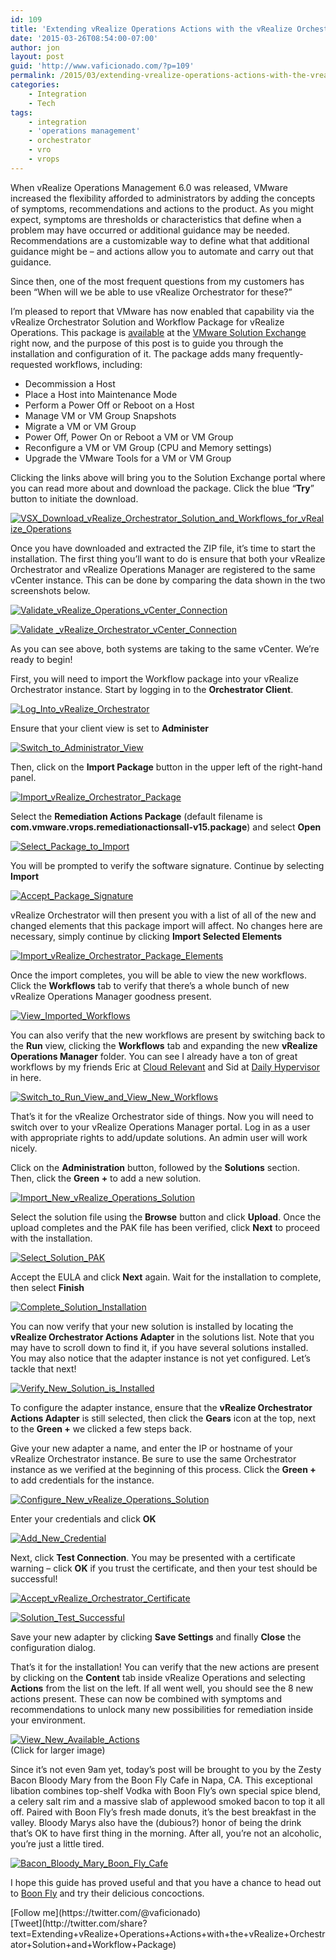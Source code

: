 ```yaml
---
id: 109
title: 'Extending vRealize Operations Actions with the vRealize Orchestrator Solution and Workflow Package'
date: '2015-03-26T08:54:00-07:00'
author: jon
layout: post
guid: 'http://www.vaficionado.com/?p=109'
permalink: /2015/03/extending-vrealize-operations-actions-with-the-vrealize-orchestrator-solution-and-workflow-package/
categories:
    - Integration
    - Tech
tags:
    - integration
    - 'operations management'
    - orchestrator
    - vro
    - vrops
---
```


When vRealize Operations Management 6.0 was released, VMware increased the flexibility afforded to administrators by adding the concepts of symptoms, recommendations and actions to the product. As you might expect, symptoms are thresholds or characteristics that define when a problem may have occurred or additional guidance may be needed. Recommendations are a customizable way to define what that additional guidance might be – and actions allow you to automate and carry out that guidance.

Since then, one of the most frequent questions from my customers has been “When will we be able to use vRealize Orchestrator for these?”

I’m pleased to report that VMware has now enabled that capability via the vRealize Orchestrator Solution and Workflow Package for vRealize Operations. This package is [available](https://solutionexchange.vmware.com/store/products/vro-solution-and-workflow-package-for-vrealize-operations-manager#.VRQQ2UaM67Q) at the [VMware Solution Exchange](https://solutionexchange.vmware.com/store) right now, and the purpose of this post is to guide you through the installation and configuration of it. The package adds many frequently-requested workflows, including:

- Decommission a Host
- Place a Host into Maintenance Mode
- Perform a Power Off or Reboot on a Host
- Manage VM or VM Group Snapshots
- Migrate a VM or VM Group
- Power Off, Power On or Reboot a VM or VM Group
- Reconfigure a VM or VM Group (CPU and Memory settings)
- Upgrade the VMware Tools for a VM or VM Group

Clicking the links above will bring you to the Solution Exchange portal where you can read more about and download the package. Click the blue “**Try**” button to initiate the download.

[![VSX_Download_vRealize_Orchestrator_Solution_and_Workflows_for_vRealize_Operations](/assets/images/2015/03/VSX_Download_vRealize_Orchestrator_Solution_and_Workflows_for_vRealize_Operations1-1024x625.png)](/assets/images/2015/03/VSX_Download_vRealize_Orchestrator_Solution_and_Workflows_for_vRealize_Operations1.png)

Once you have downloaded and extracted the ZIP file, it’s time to start the installation. The first thing you’ll want to do is ensure that both your vRealize Orchestrator and vRealize Operations Manager are registered to the same vCenter instance. This can be done by comparing the data shown in the two screenshots below.

[![Validate_vRealize_Operations_vCenter_Connection](/assets/images/2015/03/Validate_vRealize_Operations_vCenter_Connection.png)](/assets/images/2015/03/Validate_vRealize_Operations_vCenter_Connection.png)

[![Validate _vRealize_Orchestrator_vCenter_Connection](/assets/images/2015/03/Validate-_vRealize_Orchestrator_vCenter_Connection.png)](/assets/images/2015/03/Validate-_vRealize_Orchestrator_vCenter_Connection.png)

As you can see above, both systems are taking to the same vCenter. We’re ready to begin!

First, you will need to import the Workflow package into your vRealize Orchestrator instance. Start by logging in to the **Orchestrator Client**.

[![Log_Into_vRealize_Orchestrator](/assets/images/2015/03/Log_Into_vRealize_Orchestrator.png)](/assets/images/2015/03/Log_Into_vRealize_Orchestrator.png)

Ensure that your client view is set to **Administer**

[![Switch_to_Administrator_View](/assets/images/2015/03/Switch_to_Administrator_View.png)](/assets/images/2015/03/Switch_to_Administrator_View.png)

Then, click on the **Import Package** button in the upper left of the right-hand panel.

[![Import_vRealize_Orchestrator_Package](/assets/images/2015/03/Import_vRealize_Orchestrator_Package.png)](/assets/images/2015/03/Import_vRealize_Orchestrator_Package.png)

Select the **Remediation Actions Package** (default filename is **com.vmware.vrops.remediationactionsall-v15.package**) and select **Open**

[![Select_Package_to_Import](/assets/images/2015/03/Select_Package_to_Import.png)](/assets/images/2015/03/Select_Package_to_Import.png)

You will be prompted to verify the software signature. Continue by selecting **Import**

[![Accept_Package_Signature](/assets/images/2015/03/Accept_Package_Signature.png)](/assets/images/2015/03/Accept_Package_Signature.png)

vRealize Orchestrator will then present you with a list of all of the new and changed elements that this package import will affect. No changes here are necessary, simply continue by clicking **Import Selected Elements**

[![Import_vRealize_Orchestrator_Package_Elements](/assets/images/2015/03/Import_vRealize_Orchestrator_Package_Elements.png)](/assets/images/2015/03/Import_vRealize_Orchestrator_Package_Elements.png)

Once the import completes, you will be able to view the new workflows. Click the **Workflows** tab to verify that there’s a whole bunch of new vRealize Operations Manager goodness present.

[![View_Imported_Workflows](/assets/images/2015/03/View_Imported_Workflows-1024x246.png)](/assets/images/2015/03/View_Imported_Workflows.png)

You can also verify that the new workflows are present by switching back to the **Run** view, clicking the **Workflows** tab and expanding the new **vRealize Operations Manager** folder. You can see I already have a ton of great workflows by my friends Eric at [Cloud Relevant](https://cloudrelevant.com/) and Sid at [Daily Hypervisor](https://dailyhypervisor.com/) in here.

[![Switch_to_Run_View_and_View_New_Workflows](/assets/images/2015/03/Switch_to_Run_View_and_View_New_Workflows.png)](/assets/images/2015/03/Switch_to_Run_View_and_View_New_Workflows.png)

That’s it for the vRealize Orchestrator side of things. Now you will need to switch over to your vRealize Operations Manager portal. Log in as a user with appropriate rights to add/update solutions. An admin user will work nicely.

Click on the **Administration** button, followed by the **Solutions** section. Then, click the **Green +** to add a new solution.

[![Import_New_vRealize_Operations_Solution](/assets/images/2015/03/Import_New_vRealize_Operations_Solution.png)](/assets/images/2015/03/Import_New_vRealize_Operations_Solution.png)

Select the solution file using the **Browse** button and click **Upload**. Once the upload completes and the PAK file has been verified, click **Next** to proceed with the installation.

[![Select_Solution_PAK](/assets/images/2015/03/Select_Solution_PAK.png)](/assets/images/2015/03/Select_Solution_PAK.png)

Accept the EULA and click **Next** again. Wait for the installation to complete, then select **Finish**

[![Complete_Solution_Installation](/assets/images/2015/03/Complete_Solution_Installation.png)](/assets/images/2015/03/Complete_Solution_Installation.png)

You can now verify that your new solution is installed by locating the **vRealize Orchestrator Actions Adapter** in the solutions list. Note that you may have to scroll down to find it, if you have several solutions installed. You may also notice that the adapter instance is not yet configured. Let’s tackle that next!

[![Verify_New_Solution_is_Installed](/assets/images/2015/03/Verify_New_Solution_is_Installed.png)](/assets/images/2015/03/Verify_New_Solution_is_Installed.png)

To configure the adapter instance, ensure that the **vRealize Orchestrator Actions Adapter** is still selected, then click the **Gears** icon at the top, next to the **Green +** we clicked a few steps back.

Give your new adapter a name, and enter the IP or hostname of your vRealize Orchestrator instance. Be sure to use the same Orchestrator instance as we verified at the beginning of this process. Click the **Green +** to add credentials for the instance.

[![Configure_New_vRealize_Operations_Solution](/assets/images/2015/03/Configure_New_vRealize_Operations_Solution.png)](/assets/images/2015/03/Configure_New_vRealize_Operations_Solution.png)

Enter your credentials and click **OK**

[![Add_New_Credential](/assets/images/2015/03/Add_New_Credential.png)](/assets/images/2015/03/Add_New_Credential.png)

Next, click **Test Connection**. You may be presented with a certificate warning – click **OK** if you trust the certificate, and then your test should be successful!

[![Accept_vRealize_Orchestrator_Certificate](/assets/images/2015/03/Accept_vRealize_Orchestrator_Certificate.png)](/assets/images/2015/03/Accept_vRealize_Orchestrator_Certificate.png)

[![Solution_Test_Successful](/assets/images/2015/03/Solution_Test_Successful.png)](/assets/images/2015/03/Solution_Test_Successful.png)

Save your new adapter by clicking **Save Settings** and finally **Close** the configuration dialog.

That’s it for the installation! You can verify that the new actions are present by clicking on the **Content** tab inside vRealize Operations and selecting **Actions** from the list on the left. If all went well, you should see the 8 new actions present. These can now be combined with symptoms and recommendations to unlock many new possibilities for remediation inside your environment.

[![View_New_Available_Actions](/assets/images/2015/03/View_New_Available_Actions-1024x558.png)](/assets/images/2015/03/View_New_Available_Actions.png)  
(Click for larger image)

Since it’s not even 9am yet, today’s post will be brought to you by the Zesty Bacon Bloody Mary from the Boon Fly Cafe in Napa, CA. This exceptional libation combines top-shelf Vodka with Boon Fly’s own special spice blend, a celery salt rim and a massive slab of applewood smoked bacon to top it all off. Paired with Boon Fly’s fresh made donuts, it’s the best breakfast in the valley. Bloody Marys also have the (dubious?) honor of being the drink that’s OK to have first thing in the morning. After all, you’re not an alcoholic, you’re just a little tired.

[![Bacon_Bloody_Mary_Boon_Fly_Cafe](/assets/images/2015/03/Bacon_Bloody_Mary_Boon_Fly_Cafe-546x1024.jpg)](/assets/images/2015/03/Bacon_Bloody_Mary_Boon_Fly_Cafe.jpg)

I hope this guide has proved useful and that you have a chance to head out to [Boon Fly](https://www.boonflycafe.com/) and try their delicious concoctions.

<div class="twttr_buttons"><div class="twttr_followme"> [Follow me](https://twitter.com/@vaficionado) </div></div><div class="twttr_buttons"><div class="twttr_twitter"> [Tweet](http://twitter.com/share?text=Extending+vRealize+Operations+Actions+with+the+vRealize+Orchestrator+Solution+and+Workflow+Package)</div></div>